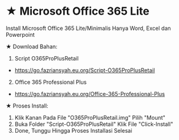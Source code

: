 # ★ Microsoft Office 365 Lite
Install Microsoft Office 365 Lite/Minimalis Hanya Word, Excel dan Powerpoint

★ Download Bahan:
1. Script O365ProPlusRetail
- https://go.fazriansyah.eu.org/Script-O365ProPlusRetail
2. Office 365 Professional Plus
- https://go.fazriansyah.eu.org/Office-365-Professional-Plus

★ Proses Install:
1. Klik Kanan Pada File "O365ProPlusRetail.img" Pilih "Mount"
2. Buka Folder "Script-O365ProPlusRetail" Klik File "Click-Install"
3. Done, Tunggu Hingga Proses Installasi Selesai
